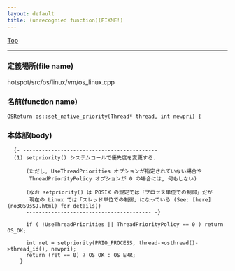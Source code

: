 ```yaml
---
layout: default
title: (unrecognied function)(FIXME!)
---
```

[Top](../index.html)

--- 
### 定義場所(file name)
hotspot/src/os/linux/vm/os_linux.cpp

### 名前(function name)
```
OSReturn os::set_native_priority(Thread* thread, int newpri) {
```

### 本体部(body)
```
  {- -------------------------------------------
  (1) setpriority() システムコールで優先度を変更する.
      
      (ただし, UseThreadPriorities オプションが指定されていない場合や 
       ThreadPriorityPolicy オプションが 0 の場合には, 何もしない)
  
      (なお setpriority() は POSIX の規定では「プロセス単位での制御」だが 
       現在の Linux では「スレッド単位での制御」になっている (See: [here](no3059sSJ.html) for details))
      ---------------------------------------- -}

	  if ( !UseThreadPriorities || ThreadPriorityPolicy == 0 ) return OS_OK;
	
	  int ret = setpriority(PRIO_PROCESS, thread->osthread()->thread_id(), newpri);
	  return (ret == 0) ? OS_OK : OS_ERR;
	}
	
```


